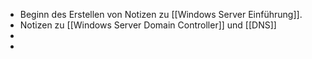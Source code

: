 - Beginn des Erstellen von Notizen zu [[Windows Server Einführung]].
- Notizen zu [[Windows Server Domain Controller]] und  [[DNS]]
-
-